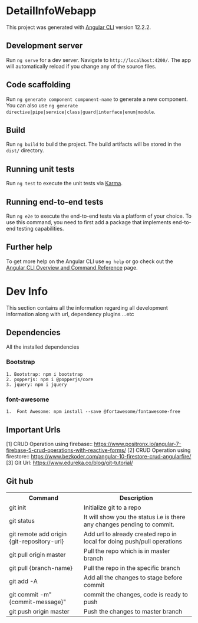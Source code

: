 # DetailInfoWebapp

This project was generated with [Angular CLI](https://github.com/angular/angular-cli) version 12.2.2.

## Development server

Run `ng serve` for a dev server. Navigate to `http://localhost:4200/`. The app will automatically reload if you change any of the source files.

## Code scaffolding

Run `ng generate component component-name` to generate a new component. You can also use `ng generate directive|pipe|service|class|guard|interface|enum|module`.

## Build

Run `ng build` to build the project. The build artifacts will be stored in the `dist/` directory.

## Running unit tests

Run `ng test` to execute the unit tests via [Karma](https://karma-runner.github.io).

## Running end-to-end tests

Run `ng e2e` to execute the end-to-end tests via a platform of your choice. To use this command, you need to first add a package that implements end-to-end testing capabilities.

## Further help

To get more help on the Angular CLI use `ng help` or go check out the [Angular CLI Overview and Command Reference](https://angular.io/cli) page.

# Dev Info
This section contains all the information regarding all development information along with url, dependency plugins ...etc

## Dependencies 
All the installed dependencies

### Bootstrap
    1. Bootstrap: npm i bootstrap
    2. popperjs: npm i @popperjs/core
    3. jquery: npm i jquery

### font-awesome
    1.  Font Awesome: npm install --save @fortawesome/fontawesome-free

## Important Urls
[1] CRUD Operation using firebase::  https://www.positronx.io/angular-7-firebase-5-crud-operations-with-reactive-forms/
[2] CRUD Operation using firestore:: https://www.bezkoder.com/angular-10-firestore-crud-angularfire/
[3] Git Url: https://www.edureka.co/blog/git-tutorial/


## Git hub
<table>
    <tr>
        <th>Command</th>
        <th>Description</th>
    </tr>
    <tr>
        <td>git init</td>
        <td>Initialize git to a repo</td>
    </tr>
    <tr>
        <td>git status</td>
        <td>It will show you the status i.e is there any changes pending to commit.</td>
    </tr>
    <tr>
        <td>git remote add origin {git-repository-url} </td>
        <td>Add url to already created repo in local for doing push/pull operations</td>
    </tr>
    <tr>
        <td>git pull origin master </td>
        <td>Pull the repo which is in master branch</td>
    </tr>
    <tr>
        <td>git pull {branch-name} </td>
        <td>Pull the repo in the specific branch</td>
    </tr>
    <tr>
        <td>git add -A</td>
        <td>Add all the changes to stage before commit</td>
    </tr>
    <tr>
        <td>git commit -m"{commit-message}" </td>
        <td>commit the changes, code is ready to push</td>
    </tr>
    <tr>
        <td>git push origin master </td>
        <td>Push the changes to master branch</td>
    </tr>
</table>